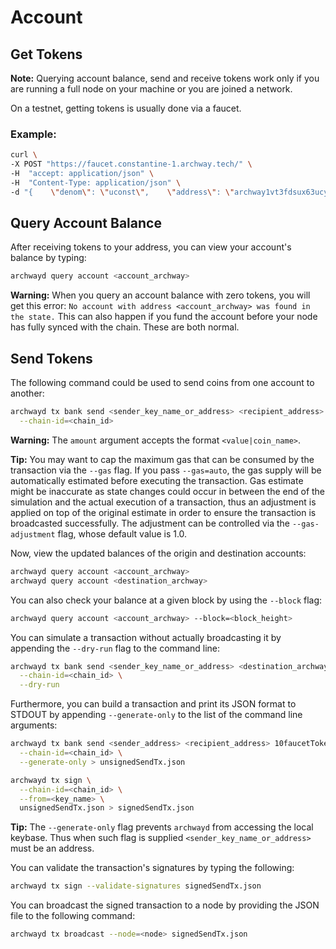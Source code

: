 # Account

## Get Tokens

**Note:** Querying account balance, send and receive tokens work only if you are running a full node on your machine or you are joined a network.

On a testnet, getting tokens is usually done via a faucet.

### Example:
```bash
curl \
-X POST "https://faucet.constantine-1.archway.tech/" \
-H  "accept: application/json" \
-H  "Content-Type: application/json" \
-d "{    \"denom\": \"uconst\",    \"address\": \"archway1vt3fdsux63ucyndhk6gsx7rgn2495kwsmr9mxx\"}"
```



## Query Account Balance

After receiving tokens to your address, you can view your account's balance by typing:

```bash
archwayd query account <account_archway>
```

**Warning:** When you query an account balance with zero tokens, you will get this error: `No account with address <account_archway> was found in the state.` This can also happen if you fund the account before your node has fully synced with the chain. These are both normal.


## Send Tokens

The following command could be used to send coins from one account to another:

```bash
archwayd tx bank send <sender_key_name_or_address> <recipient_address> 10ARCH \
  --chain-id=<chain_id>
```

**Warning:** The `amount` argument accepts the format `<value|coin_name>`.

**Tip:** You may want to cap the maximum gas that can be consumed by the transaction via the `--gas` flag.
If you pass `--gas=auto`, the gas supply will be automatically estimated before executing the transaction.
Gas estimate might be inaccurate as state changes could occur in between the end of the simulation and the actual execution of a transaction, thus an adjustment is applied on top of the original estimate in order to ensure the transaction is broadcasted successfully. The adjustment can be controlled via the `--gas-adjustment` flag, whose default value is 1.0.


Now, view the updated balances of the origin and destination accounts:

```bash
archwayd query account <account_archway>
archwayd query account <destination_archway>
```

You can also check your balance at a given block by using the `--block` flag:

```bash
archwayd query account <account_archway> --block=<block_height>
```

You can simulate a transaction without actually broadcasting it by appending the
`--dry-run` flag to the command line:

```bash
archwayd tx bank send <sender_key_name_or_address> <destination_archway_acc_addr> 10ARCH \
  --chain-id=<chain_id> \
  --dry-run
```

Furthermore, you can build a transaction and print its JSON format to STDOUT by
appending `--generate-only` to the list of the command line arguments:

```bash
archwayd tx bank send <sender_address> <recipient_address> 10faucetToken \
  --chain-id=<chain_id> \
  --generate-only > unsignedSendTx.json
```

```bash
archwayd tx sign \
  --chain-id=<chain_id> \
  --from=<key_name> \
  unsignedSendTx.json > signedSendTx.json
```

**Tip:** The `--generate-only` flag prevents `archwayd` from accessing the local keybase.
Thus when such flag is supplied `<sender_key_name_or_address>` must be an address.


You can validate the transaction's signatures by typing the following:

```bash
archwayd tx sign --validate-signatures signedSendTx.json
```

You can broadcast the signed transaction to a node by providing the JSON file to the following command:

```bash
archwayd tx broadcast --node=<node> signedSendTx.json
```
